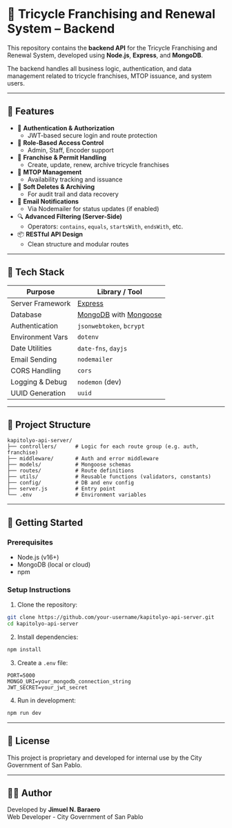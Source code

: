 # 🚀 Tricycle Franchising and Renewal System – Backend

This repository contains the **backend API** for the Tricycle Franchising and Renewal System, developed using **Node.js**, **Express**, and **MongoDB**.

The backend handles all business logic, authentication, and data management related to tricycle franchises, MTOP issuance, and system users.

---

## 📌 Features

- 🔐 **Authentication & Authorization**
  - JWT-based secure login and route protection
- 👥 **Role-Based Access Control**
  - Admin, Staff, Encoder support
- 📝 **Franchise & Permit Handling**
  - Create, update, renew, archive tricycle franchises
- 🧾 **MTOP Management**
  - Availability tracking and issuance
- 🧹 **Soft Deletes & Archiving**
  - For audit trail and data recovery
- 📄 **Email Notifications**
  - Via Nodemailer for status updates (if enabled)
- 🔍 **Advanced Filtering (Server-Side)**
  - Operators: `contains`, `equals`, `startsWith`, `endsWith`, etc.
- 📦 **RESTful API Design**
  - Clean structure and modular routes

---

## 🧰 Tech Stack

| Purpose          | Library / Tool                                                               |
| ---------------- | ---------------------------------------------------------------------------- |
| Server Framework | [Express](https://expressjs.com/)                                            |
| Database         | [MongoDB](https://www.mongodb.com/) with [Mongoose](https://mongoosejs.com/) |
| Authentication   | `jsonwebtoken`, `bcrypt`                                                     |
| Environment Vars | `dotenv`                                                                     |
| Date Utilities   | `date-fns`, `dayjs`                                                          |
| Email Sending    | `nodemailer`                                                                 |
| CORS Handling    | `cors`                                                                       |
| Logging & Debug  | `nodemon` (dev)                                                              |
| UUID Generation  | `uuid`                                                                       |

---

## 📁 Project Structure

```
kapitolyo-api-server/
├── controllers/      # Logic for each route group (e.g. auth, franchise)
├── middleware/       # Auth and error middleware
├── models/           # Mongoose schemas
├── routes/           # Route definitions
├── utils/            # Reusable functions (validators, constants)
├── config/           # DB and env config
├── server.js         # Entry point
└── .env              # Environment variables
```

---

## 🚀 Getting Started

### Prerequisites

- Node.js (v16+)
- MongoDB (local or cloud)
- npm

### Setup Instructions

1. Clone the repository:

```bash
git clone https://github.com/your-username/kapitolyo-api-server.git
cd kapitolyo-api-server
```

2. Install dependencies:

```bash
npm install
```

3. Create a `.env` file:

```
PORT=5000
MONGO_URI=your_mongodb_connection_string
JWT_SECRET=your_jwt_secret
```

4. Run in development:

```bash
npm run dev
```

---

## 📄 License

This project is proprietary and developed for internal use by the City Government of San Pablo.

---

## 👨‍💻 Author

Developed by **Jimuel N. Baraero**  
Web Developer - City Government of San Pablo

